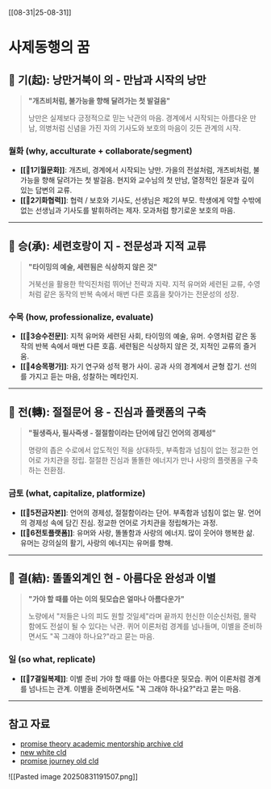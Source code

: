 [[08-31|25-08-31]]

# 사제동행의 꿈

## 🐢 기(起): 낭만거북이 의 - 만남과 시작의 낭만

> **"개츠비처럼, 불가능을 향해 달려가는 첫 발걸음"**
> 
> 낭만은 실제보다 긍정적으로 믿는 낙관의 마음. 경계에서 시작되는 아름다운 만남, 의병처럼 신념을 가진 자의 기사도와 보호의 마음이 깃든 관계의 시작.

### 월화 (why, acculturate + collaborate/segment)

- **[[🐢1기월문화]]**: 개츠비, 경계에서 시작되는 낭만. 가을의 전설처럼, 개츠비처럼, 불가능을 향해 달려가는 첫 발걸음. 현지와 교수님의 첫 만남, 열정적인 질문과 깊이 있는 답변의 교류.
- **[[🐢2기화협력]]**: 협력 / 보호와 기사도, 선생님은 제2의 부모. 학생에게 약할 수밖에 없는 선생님과 기사도를 발휘하려는 제자. 모과처럼 향기로운 보호의 마음.

---

## 🐅 승(承): 세련호랑이 지 - 전문성과 지적 교류

> **"타이밍의 예술, 세련됨은 식상하지 않은 것"**
> 
> 거북선을 활용한 학익진처럼 뛰어난 전략과 지략. 지적 유머와 세련된 교류, 수영처럼 같은 동작의 반복 속에서 매번 다른 호흡을 찾아가는 전문성의 성장.

### 수목 (how, professionalize, evaluate) 

- **[[🐅3승수전문]]**: 지적 유머와 세련된 사회, 타이밍의 예술, 유머. 수영처럼 같은 동작의 반복 속에서 매번 다른 호흡. 세련됨은 식상하지 않은 것, 지적인 교류의 즐거움.
- **[[🐅4승목평가]]**: 자기 연구와 성적 평가 사이. 공과 사의 경계에서 균형 잡기. 선의를 가지고 듣는 마음, 성찰하는 메타인지.

---

## 🐙 전(轉): 절절문어 용 - 진심과 플랫폼의 구축

> **"필생즉사, 필사즉생 - 절절함이라는 단어에 담긴 언어의 경제성"**
> 
> 명량의 좁은 수로에서 압도적인 적을 상대하듯, 부족함과 넘침이 없는 정교한 언어로 가치관을 정립. 절절한 진심과 똘똘한 에너지가 만나 사랑의 플랫폼을 구축하는 전환점.

### 금토 (what, capitalize, platformize) 

- **[[🐙5전금자본]]**: 언어의 경제성, 절절함이라는 단어. 부족함과 넘침이 없는 말. 언어의 경제성 속에 담긴 진심. 정교한 언어로 가치관을 정립해가는 과정.
- **[[🐙6전토플랫폼]]**: 유머와 사랑, 똘똘함과 사랑의 에너지. 많이 웃어야 행복한 삶. 유머는 강의실의 활기, 사랑의 에너지는 유머를 향해.

---

## 👾 결(結): 똘똘외계인 현 - 아름다운 완성과 이별

> **"가야 할 때를 아는 이의 뒷모습은 얼마나 아름다운가"**
> 
> 노량에서 "저들은 나의 피도 원할 것일세"라며 끝까지 헌신한 이순신처럼, 몰락함에도 전설이 될 수 있다는 낙관. 퀴어 이론처럼 경계를 넘나들며, 이별을 준비하면서도 "꼭 그래야 하나요?"라고 묻는 마음.

### 일 (so what, replicate)

- **[[👾7결일복제]]**: 이별 준비 가야 할 때를 아는 아름다운 뒷모습. 퀴어 이론처럼 경계를 넘나드는 관계. 이별을 준비하면서도 "꼭 그래야 하나요?"라고 묻는 마음.

---

## 참고 자료

- [promise theory academic mentorship archive cld](https://claude.ai/share/992cba5c-01b2-4b40-b638-ecb87192475d)
- [new white cld](https://claude.ai/public/artifacts/144f0bce-2f74-4c7e-880b-961a148556a3)
- [promise journey old cld](https://claude.ai/public/artifacts/226dbba0-5e8f-4940-acd7-687edc624743) 

![[Pasted image 20250831191507.png]] 